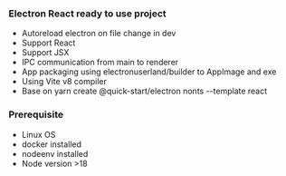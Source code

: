 ### Electron React ready to use project

-   Autoreload electron on file change in dev
-   Support React
-   Support JSX
-   IPC communication from main to renderer
-   App packaging using electronuserland/builder to AppImage and exe
-   Using Vite v8 compiler
-   Base on yarn create @quick-start/electron nonts --template react

### Prerequisite

-   Linux OS
-   docker installed
-   nodeenv installed
-   Node version >18
